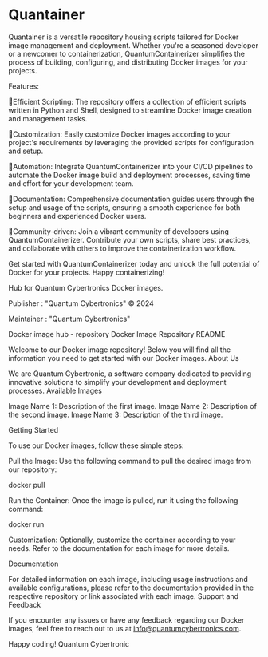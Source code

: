 # Quantainer
Quantainer is a versatile repository housing scripts tailored for Docker image management and deployment. Whether you're a seasoned developer or a newcomer to containerization, QuantumContainerizer simplifies the process of building, configuring, and distributing Docker images for your projects.

Features:

🚢Efficient Scripting: The repository offers a collection of efficient scripts written in Python and Shell, designed to streamline Docker image creation and management tasks.

🚢Customization: Easily customize Docker images according to your project's requirements by leveraging the provided scripts for configuration and setup.

🚢Automation: Integrate QuantumContainerizer into your CI/CD pipelines to automate the Docker image build and deployment processes, saving time and effort for your development team.

🚢Documentation: Comprehensive documentation guides users through the setup and usage of the scripts, ensuring a smooth experience for both beginners and experienced Docker users.

🚢Community-driven: Join a vibrant community of developers using QuantumContainerizer. Contribute your own scripts, share best practices, and collaborate with others to improve the containerization workflow.

Get started with QuantumContainerizer today and unlock the full potential of Docker for your projects. Happy containerizing!

Hub for Quantum Cybertronics Docker images.

Publisher : "Quantum Cybertronics" ©️ 2024

Maintainer : "Quantum Cybertronics"

Docker image hub - repository Docker Image Repository README

Welcome to our Docker image repository! Below you will find all the information you need to get started with our Docker images. About Us

We are Quantum Cybertronic, a software company dedicated to providing innovative solutions to simplify your development and deployment processes. Available Images

Image Name 1: Description of the first image.
Image Name 2: Description of the second image.
Image Name 3: Description of the third image.

Getting Started

To use our Docker images, follow these simple steps:

Pull the Image: Use the following command to pull the desired image from our repository:

docker pull <image-name>

Run the Container: Once the image is pulled, run it using the following command:

docker run

Customization: Optionally, customize the container according to your needs. Refer to the documentation for each image for more details.

Documentation

For detailed information on each image, including usage instructions and available configurations, please refer to the documentation provided in the respective repository or link associated with each image. Support and Feedback

If you encounter any issues or have any feedback regarding our Docker images, feel free to reach out to us at info@quantumcybertronics.com.

Happy coding! Quantum Cybertronic
